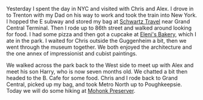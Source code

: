 <flickrshow href="page_show_url=%2Fphotos%2F88096431%40N00%2Fsets%2F72157631063757688%2Fshow%2F&page_show_back_url=%2Fphotos%2F88096431%40N00%2Fsets%2F72157631063757688%2F&set_id=72157631063757688"></flickrshow>

Yesterday I spent the day in NYC and visited with Chris and Alex. I drove in to Trenton with my Dad on his way to work and took the train into New York. I hopped the E subway and stored my bag at [Schwartz Travel](http://www.schwartztravel.com) near Grand Central Terminal. Then I rode up to 86th street and walked around looking for food. I had some pizza and then got a cupcake at [Eleni's Bakery](http://elenis.com/), which I ate in the park. I waited for Chris outside the Guggenheim a bit, then we went through the museum together. We both enjoyed the architecture and the one annex of impressionist and cubist paintings.

We walked across the park back to the West side to meet up with Alex and meet his son Harry, who is now seven months old. We chatted a bit then headed to the B. Cafe for some food. Chris and I rode back to Grand Central, picked up my bag, and took Metro North up to Poughkeepsie. Today we will do some hiking at [Mohonk Preserver](http://www.mohonkpreserve.org/).
